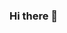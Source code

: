 ### Hi there 👋

<!--
**ynCAOr06/ynCAOr06** is a ✨ _special_ ✨ repository because its `README.md` (this file) appears on your GitHub profile.

Here are some ideas to get you started:

- 🔭 I’m currently working on something coooool!
- 🌱 I’m currently learning C++ & Python
